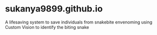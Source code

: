 # sukanya9899.github.io
A lifesaving system to save individuals from snakebite envenoming using Custom Vision to identify the biting snake
